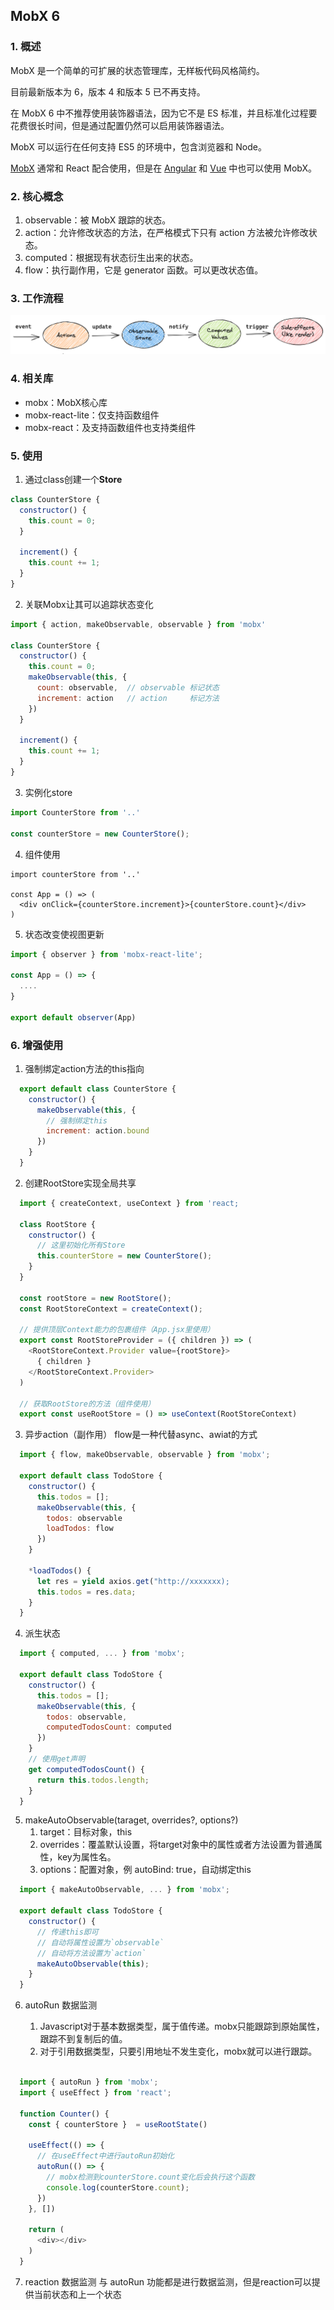 ## MobX 6

### 1. 概述

MobX 是一个简单的可扩展的状态管理库，无样板代码风格简约。

目前最新版本为 6，版本 4 和版本 5 已不再支持。

在 MobX 6 中不推荐使用装饰器语法，因为它不是 ES 标准，并且标准化过程要花费很长时间，但是通过配置仍然可以启用装饰器语法。

MobX 可以运行在任何支持 ES5 的环境中，包含浏览器和 Node。

[MobX](https://mobx.js.org/README.html) 通常和 React 配合使用，但是在 [Angular](https://github.com/mobxjs/mobx-angular) 和 [Vue](https://github.com/mobxjs/mobx-vue) 中也可以使用 MobX。

### 2. 核心概念

1. observable：被 MobX 跟踪的状态。
2. action：允许修改状态的方法，在严格模式下只有 action 方法被允许修改状态。
3. computed：根据现有状态衍生出来的状态。
4. flow：执行副作用，它是 generator 函数。可以更改状态值。

### 3. 工作流程

<img src="./images/1.png"/>

### 4. 相关库 

- mobx：MobX核心库
- mobx-react-lite：仅支持函数组件
- mobx-react：及支持函数组件也支持类组件

### 5. 使用

1. 通过class创建一个**Store**
```js
class CounterStore {
  constructor() {
    this.count = 0;
  }

  increment() {
    this.count += 1;
  }
}
```

2. 关联Mobx让其可以追踪状态变化
```js
import { action, makeObservable, observable } from 'mobx'

class CounterStore {
  constructor() {
    this.count = 0;
    makeObservable(this, {
      count: observable,  // observable 标记状态
      increment: action   // action     标记方法
    })
  }

  increment() {
    this.count += 1;
  }
}
```

3. 实例化store

```js
import CounterStore from '..'

const counterStore = new CounterStore();
```

4. 组件使用

```tsx
import counterStore from '..'

const App = () => (
  <div onClick={counterStore.increment}>{counterStore.count}</div>
)
```

5. 状态改变使视图更新

```js
import { observer } from 'mobx-react-lite';

const App = () => {
  ....
}

export default observer(App)
```

### 6. 增强使用

1. 强制绑定action方法的this指向
  ```js
    export default class CounterStore {
      constructor() {
        makeObservable(this, {
          // 强制绑定this
          increment: action.bound
        })
      }
    }
  ```

2. 创建RootStore实现全局共享
  ```js
    import { createContext, useContext } from 'react;

    class RootStore {
      constructor() {
        // 这里初始化所有Store
        this.counterStore = new CounterStore();
      }
    }

    const rootStore = new RootStore();
    const RootStoreContext = createContext();

    // 提供顶层Context能力的包裹组件（App.jsx里使用）
    export const RootStoreProvider = ({ children }) => (
      <RootStoreContext.Provider value={rootStore}>
        { children }
      </RootStoreContext.Provider>
    )
    
    // 获取RootStore的方法（组件使用）
    export const useRootStore = () => useContext(RootStoreContext)
  ```

3. 异步action（副作用）
   flow是一种代替async、awiat的方式

```js
  import { flow, makeObservable, observable } from 'mobx';

  export default class TodoStore {
    constructor() {
      this.todos = [];
      makeObservable(this, {
        todos: observable
        loadTodos: flow
      })
    }

    *loadTodos() {
      let res = yield axios.get("http://xxxxxxx);
      this.todos = res.data;
    }
  }

```

4. 派生状态

```js
  import { computed, ... } from 'mobx';

  export default class TodoStore { 
    constructor() {
      this.todos = [];
      makeObservable(this, {
        todos: observable,
        computedTodosCount: computed
      })
    }
    // 使用get声明
    get computedTodosCount() {
      return this.todos.length;
    }
  }
```

5. makeAutoObservable(taraget, overrides?, options?)
   1. target：目标对象，this
   2. overrides：覆盖默认设置，将target对象中的属性或者方法设置为普通属性，key为属性名。
   3. options：配置对象，例 autoBind: true，自动绑定this
```js
  import { makeAutoObservable, ... } from 'mobx';

  export default class TodoStore { 
    constructor() {
      // 传递this即可
      // 自动将属性设置为`observable`  
      // 自动将方法设置为`action`
      makeAutoObservable(this);
    }
  }
```

6. autoRun 数据监测
  
   1. Javascript对于基本数据类型，属于值传递。mobx只能跟踪到原始属性，跟踪不到复制后的值。
   2. 对于引用数据类型，只要引用地址不发生变化，mobx就可以进行跟踪。

```js

  import { autoRun } from 'mobx';
  import { useEffect } from 'react';

  function Counter() {
    const { counterStore }  = useRootState()

    useEffect(() => {
      // 在useEffect中进行autoRun初始化
      autoRun(() => {
        // mobx检测到counterStore.count变化后会执行这个函数
        console.log(counterStore.count);
      })
    }, [])

    return (
      <div></div>
    )
  }

```

7. reaction 数据监测
   与 autoRun 功能都是进行数据监测，但是reaction可以提供当前状态和上一个状态

